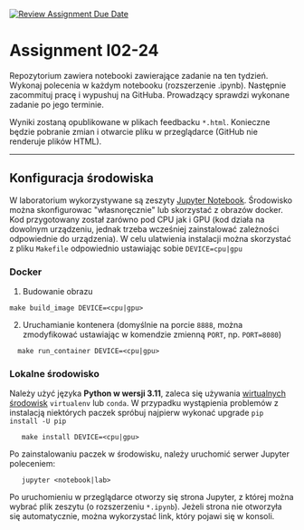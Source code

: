 [![Review Assignment Due Date](https://classroom.github.com/assets/deadline-readme-button-24ddc0f5d75046c5622901739e7c5dd533143b0c8e959d652212380cedb1ea36.svg)](https://classroom.github.com/a/5yV_BEMq)
# Assignment l02-24

Repozytorium zawiera notebooki zawierające zadanie na ten tydzień. 
Wykonaj polecenia w każdym notebooku (rozszerzenie .ipynb). 
Następnie zacommituj pracę i wypushuj na GitHuba. 
Prowadzący sprawdzi wykonane zadanie po jego terminie.

Wyniki zostaną opublikowane w plikach feedbacku `*.html`. 
Konieczne będzie pobranie zmian i otwarcie pliku w przeglądarce (GitHub nie renderuje plików HTML).

----
## Konfiguracja środowiska

W laboratorium wykorzystywane są zeszyty [Jupyter Notebook](https://jupyter.org/).
Środowisko można skonfigurowac "własnoręcznie" lub skorzystać z obrazów docker. Kod przygotowany został zarówno pod
CPU jak i GPU (kod działa na dowolnym urządzeniu, jednak trzeba wcześniej zainstalować zależności odpowiednie do urządzenia).
W celu ulatwienia instalacji można skorzystać z pliku `Makefile` odpowiednio ustawiając
sobie `DEVICE=cpu|gpu`

### Docker

1. Budowanie obrazu

```shell
make build_image DEVICE=<cpu|gpu>
```

2. Uruchamianie kontenera (domyślnie na porcie `8888`, można zmodyfikować ustawiając w komendzie zmienną `PORT`, np. `PORT=8080`)

```shell
  make run_container DEVICE=<cpu|gpu>
```

### Lokalne środowisko

Należy użyć języka **Python w wersji 3.11**, zaleca się używania [wirtualnych środowisk](https://packaging.python.org/guides/installing-using-pip-and-virtual-environments/) `virtualenv` lub `conda`.
W przypadku wystąpienia problemów z instalacją niektórych paczek spróbuj najpierw wykonać upgrade `pip install -U pip` 

```shell
   make install DEVICE=<cpu|gpu>
```

Po zainstalowaniu paczek w środowisku, należy uruchomić serwer Jupyter poleceniem:

```shell
   jupyter <notebook|lab>
```

Po uruchomieniu w przeglądarce otworzy się strona Jupyter, z której można wybrać plik zeszytu (o
rozszerzeniu `*.ipynb`). Jeżeli strona nie otworzyła się automatycznie, można wykorzystać link, który pojawi się w konsoli.
